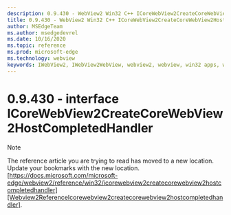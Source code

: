 ```yaml
---
description: 0.9.430 - WebView2 Win32 C++ ICoreWebView2CreateCoreWebView2HostCompletedHandler
title: 0.9.430 - WebView2 Win32 C++ ICoreWebView2CreateCoreWebView2HostCompletedHandler
author: MSEdgeTeam
ms.author: msedgedevrel
ms.date: 10/16/2020
ms.topic: reference
ms.prod: microsoft-edge
ms.technology: webview
keywords: IWebView2, IWebView2WebView, webview2, webview, win32 apps, win32, edge, ICoreWebView2, ICoreWebView2Host, browser control, edge html
---
```


# 0.9.430 - interface ICoreWebView2CreateCoreWebView2HostCompletedHandler 

> [!NOTE]
> The reference article you are trying to read has moved to a new location.  
> Update your bookmarks with the new location.  
> [https://docs.microsoft.com/microsoft-edge/webview2/reference/win32/icorewebview2createcorewebview2hostcompletedhandler][Webview2ReferenceIcorewebview2createcorewebview2hostcompletedhandler].  

[Webview2ReferenceIcorewebview2createcorewebview2hostcompletedhandler]: /microsoft-edge/webview2/reference/win32/icorewebview2createcorewebview2hostcompletedhandler "interface ICoreWebView2CreateCoreWebView2HostCompletedHandler | Microsoft Docs"
